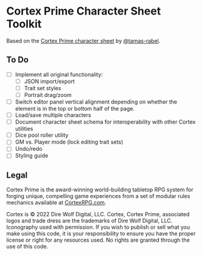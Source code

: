 # Cortex Prime Character Sheet Toolkit

Based on the [Cortex Prime character sheet](https://tamas-rabel.github.io/cortex/sheet.html) by [@tamas-rabel](https://github.com/tamas-rabel/tamas-rabel.github.io).

## To Do

- [ ] Implement all original functionality:
  - [ ] JSON import/export
  - [ ] Trait set styles
  - [ ] Portrait drag/zoom
- [ ] Switch editor panel vertical alignment depending on whether the element is in the top or bottom half of the page.
- [ ] Load/save multiple characters
- [ ] Document character sheet schema for interoperability with other Cortex utilities
- [ ] Dice pool roller utility
- [ ] GM vs. Player mode (lock editing trait sets)
- [ ] Undo/redo
- [ ] Styling guide

## Legal

Cortex Prime is the award-winning world-building tabletop RPG system for forging unique, compelling game experiences from a set of modular rules mechanics available at [CortexRPG.com](https://www.cortexrpg.com).

Cortex is © 2022 Dire Wolf Digital, LLC. Cortex, Cortex Prime, associated logos and trade dress are the trademarks of Dire Wolf Digital, LLC. Iconography used with permission. If you wish to publish or sell what you make using this code, it is your responsibility to ensure you have the proper license or right for any resources used. No rights are granted through the use of this code.
